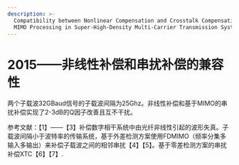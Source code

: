 ```yaml
---
description: >-
  Compatibility between Nonlinear Compensation and Crosstalk Compensation Using
  MIMO Processing in Super-High-Density Multi-Carrier Transmission System
---
```


# 2015——非线性补偿和串扰补偿的兼容性

两个子载波32GBaud信号的子载波间隔为25Ghz。非线性补偿和基于MIMO的串扰补偿实现了2-3dB的Q因子改善且互不干扰。

参考文献：【1】——【3】补偿数字相干系统中由光纤非线性引起的波形失真。子载波间隔小于波特率的传输系统，基于外差检测方案使用FDMIMO（频率分集多输入多输出）来补偿子载波之间的相邻串扰【4】【5】。基于零差检测方案的串扰补偿XTC【6】【7】.

